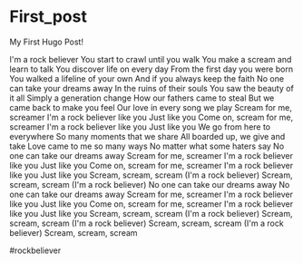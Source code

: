 # First_post


My First Hugo Post!

I'm a rock believer
You start to crawl until you walk
You make a scream and learn to talk
You discover life on every day
From the first day you were born
You walked a lifeline of your own
And if you always keep the faith
No one can take your dreams away
In the ruins of their souls
You saw the beauty of it all
Simply a generation change
How our fathers came to steal
But we came back to make you feel
Our love in every song we play
Scream for me, screamer
I'm a rock believer like you
Just like you
Come on, scream for me, screamer
I'm a rock believer like you
Just like you
We go from here to everywhere
So many moments that we share
All boarded up, we give and take
Love came to me so many ways
No matter what some haters say
No one can take our dreams away
Scream for me, screamer
I'm a rock believer like you
Just like you
Come on, scream for me, screamer
I'm a rock believer like you
Just like you
Scream, scream, scream (I'm a rock believer)
Scream, scream, scream (I'm a rock believer)
No one can take our dreams away
No one can take our dreams away
Scream for me, screamer
I'm a rock believer like you
Just like you
Come on, scream for me, screamer
I'm a rock believer like you
Just like you
Scream, scream, scream (I'm a rock believer)
Scream, scream, scream (I'm a rock believer)
Scream, scream, scream (I'm a rock believer)
Scream, scream, scream

#rockbeliever

